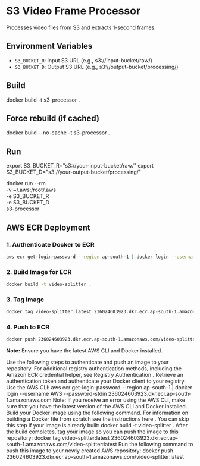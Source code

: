 # S3 Video Frame Processor

Processes video files from S3 and extracts 1-second frames.

## Environment Variables
- `S3_BUCKET_R`: Input S3 URL (e.g., s3://input-bucket/raw/)
- `S3_BUCKET_D`: Output S3 URL (e.g., s3://output-bucket/processing/)

## Build
docker build -t s3-processor .

## Force rebuild (if cached)
docker build --no-cache -t s3-processor .

## Run
export S3_BUCKET_R="s3://your-input-bucket/raw/"
export S3_BUCKET_D="s3://your-output-bucket/processing/"

docker run --rm \
  -v ~/.aws:/root/.aws \
  -e S3_BUCKET_R \
  -e S3_BUCKET_D \
  s3-processor

## AWS ECR Deployment

### 1. Authenticate Docker to ECR
```bash
aws ecr get-login-password --region ap-south-1 | docker login --username AWS --password-stdin 236024603923.dkr.ecr.ap-south-1.amazonaws.com
```

### 2. Build Image for ECR
```bash
docker build -t video-splitter .
```

### 3. Tag Image
```bash
docker tag video-splitter:latest 236024603923.dkr.ecr.ap-south-1.amazonaws.com/video-splitter:latest
```

### 4. Push to ECR
```bash
docker push 236024603923.dkr.ecr.ap-south-1.amazonaws.com/video-splitter:latest
```

**Note:** Ensure you have the latest AWS CLI and Docker installed.


  Use the following steps to authenticate and push an image to your repository. For additional registry authentication methods, including the Amazon ECR credential helper, see Registry Authentication .
Retrieve an authentication token and authenticate your Docker client to your registry. Use the AWS CLI:
aws ecr get-login-password --region ap-south-1 | docker login --username AWS --password-stdin 236024603923.dkr.ecr.ap-south-1.amazonaws.com
Note: If you receive an error using the AWS CLI, make sure that you have the latest version of the AWS CLI and Docker installed.
Build your Docker image using the following command. For information on building a Docker file from scratch see the instructions here . You can skip this step if your image is already built:
docker build -t video-splitter .
After the build completes, tag your image so you can push the image to this repository:
docker tag video-splitter:latest 236024603923.dkr.ecr.ap-south-1.amazonaws.com/video-splitter:latest
Run the following command to push this image to your newly created AWS repository:
docker push 236024603923.dkr.ecr.ap-south-1.amazonaws.com/video-splitter:latest